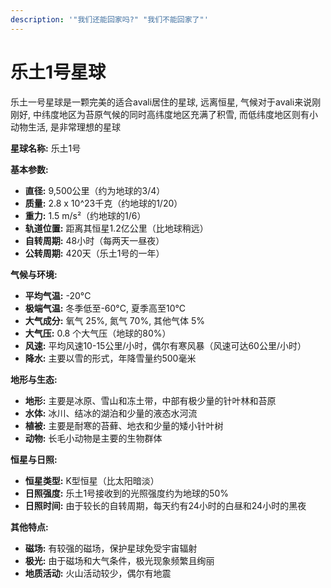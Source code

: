 ```yaml
---
description: '"我们还能回家吗?" "我们不能回家了"'
---
```


# 乐土1号星球

乐土一号星球是一颗完美的适合avali居住的星球, 远离恒星, 气候对于avali来说刚刚好, 中纬度地区为苔原气候的同时高纬度地区充满了积雪, 而低纬度地区则有小动物生活, 是非常理想的星球

**星球名称:** 乐土1号

**基本参数:**

* **直径:** 9,500公里（约为地球的3/4）
* **质量:** 2.8 x 10^23千克（约地球的1/20）
* **重力:** 1.5 m/s²（约地球的1/6）
* **轨道位置:** 距离其恒星1.2亿公里（比地球稍远）
* **自转周期:** 48小时（每两天一昼夜）
* **公转周期:** 420天（乐土1号的一年）

**气候与环境:**

* **平均气温:** -20°C
* **极端气温:** 冬季低至-60°C, 夏季高至10°C
* **大气成分:** 氧气 25%, 氮气 70%, 其他气体 5%
* **大气压:** 0.8 个大气压（地球的80%）
* **风速:** 平均风速10-15公里/小时，偶尔有寒风暴（风速可达60公里/小时）
* **降水:** 主要以雪的形式，年降雪量约500毫米

**地形与生态:**

* **地形:** 主要是冰原、雪山和冻土带，中部有极少量的针叶林和苔原
* **水体:** 冰川、结冰的湖泊和少量的液态水河流
* **植被:** 主要是耐寒的苔藓、地衣和少量的矮小针叶树
* **动物:** 长毛小动物是主要的生物群体

**恒星与日照:**

* **恒星类型:** K型恒星（比太阳暗淡）
* **日照强度:** 乐土1号接收到的光照强度约为地球的50%
* **日照时间:** 由于较长的自转周期，每天约有24小时的白昼和24小时的黑夜

**其他特点:**

* **磁场:** 有较强的磁场，保护星球免受宇宙辐射
* **极光:** 由于磁场和大气条件，极光现象频繁且绚丽
* **地质活动:** 火山活动较少，偶尔有地震

